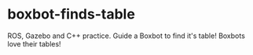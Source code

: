 # boxbot-finds-table
ROS, Gazebo and C++ practice. Guide a Boxbot to find it's table! Boxbots love their tables!

